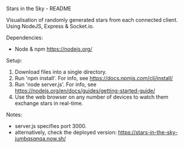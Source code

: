 Stars in the Sky - README

Visualisation of randomly generated stars from each connected client.
Using NodeJS, Express & Socket.io.

Dependencies:
- Node & npm https://nodejs.org/

Setup:
1. Download files into a single directory.
2. Run 'npm install'. For info, see https://docs.npmjs.com/cli/install/
3. Run 'node server.js'. For info, see https://nodejs.org/en/docs/guides/getting-started-guide/
4. Use the web browser on any number of devices to watch them exchange stars in real-time.

Notes:
- server.js specifies port 3000.
- alternatively, check the deployed version: https://stars-in-the-sky-jumbqsqnqa.now.sh/
